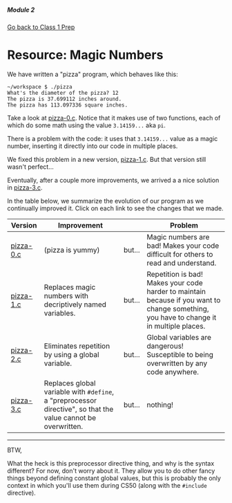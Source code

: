 ##### Module 2

[Go back to Class 1 Prep](../../class2-prep#magic-numbers-global-variables)

# Resource: Magic Numbers

We have written a "pizza" program, which behaves like this:
```
~/workspace $ ./pizza
What's the diameter of the pizza? 12
The pizza is 37.699112 inches around.
The pizza has 113.097336 square inches.
```

Take a look at [pizza-0.c](./pizza-0.c). Notice that it makes use of two functions, each of which do some math using the value `3.14159...` aka `pi`. 

There is a problem with the code: it uses that `3.14159...` value as a magic number, inserting it directly into our code in multiple places. 

We fixed this problem in a new version, [pizza-1.c](./pizza-1.c). But that version still wasn't perfect... 

Eventually, after a couple more improvements, we arrived a a nice solution in [pizza-3.c](./pizza-3.c).

In the table below, we summarize the evolution of our program as we continually improved it. Click on each link to see the changes that we made.

Version | Improvement |     | Problem
--------|-------------|-----|-------- 
[pizza-0.c](./pizza-0.c) | (pizza is yummy) | but... | Magic numbers are bad! Makes your code difficult for others to read and understand.
[pizza-1.c](./pizza-1.c) | Replaces magic numbers with decriptively named variables. | but... | Repetition is bad! Makes your code  harder to maintain because if you want to change something, you have to change it in multiple places.
[pizza-2.c](./pizza-2.c) | Eliminates repetition by using a global variable. | but... | Global variables are dangerous! Susceptible to being overwritten by any code anywhere. 
[pizza-3.c](./pizza-3.c) | Replaces global variable with `#define`, a "preprocessor directive", so that the value cannot be overwritten. | but... | nothing!


***

BTW,

What the heck is this preprocessor directive thing, and why is the syntax different? For now, don't worry about it. They allow you to do other fancy things beyond defining constant global values, but this is probably the only context in which you'll use them during CS50 (along with the `#include` directive).

